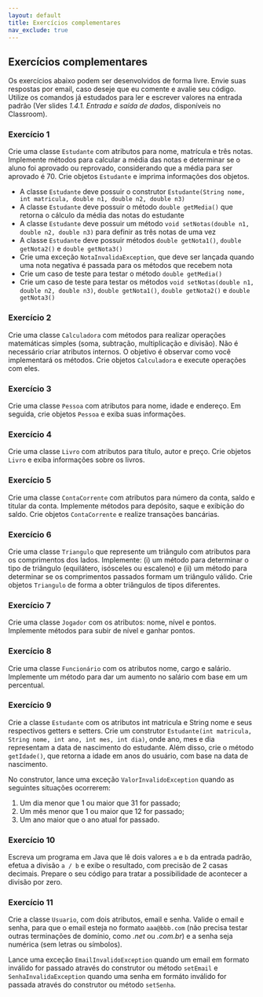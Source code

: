 ```yaml
---
layout: default
title: Exercícios complementares
nav_exclude: true
---
```


## Exercícios complementares

Os exercícios abaixo podem ser desenvolvidos de forma livre. Envie suas respostas por email, caso deseje que eu comente e avalie seu código. Utilize os comandos já estudados para ler e escrever valores na entrada padrão (Ver slides _1.4.1. Entrada e saída de dados_, disponíveis no Classroom).

### Exercício 1

Crie uma classe `Estudante` com atributos para nome, matrícula e três notas. Implemente métodos para calcular a média das notas e determinar se o aluno foi aprovado ou reprovado, considerando que a média para ser aprovado é 70. Crie objetos `Estudante` e imprima informações dos objetos.

- A classe `Estudante` deve possuir o construtor `Estudante(String nome, int matricula, double n1, double n2, double n3)`
- A classe `Estudante` deve possuir o método `double getMedia()` que retorna o cálculo da média das notas do estudante
- A classe `Estudante` deve possuir um método `void setNotas(double n1, double n2, double n3)` para definir as três notas de uma vez
- A classe `Estudante` deve possuir métodos `double getNota1()`, `double getNota2()` e `double getNota3()`
- Crie uma exceção `NotaInvalidaException`, que deve ser lançada quando uma nota negativa é passada para os métodos que recebem nota
- Crie um caso de teste para testar o método `double getMedia()`
- Crie um caso de teste para testar os métodos `void setNotas(double n1, double n2, double n3)`, `double getNota1()`, `double getNota2()` e `double getNota3()`

### Exercício 2

Crie uma classe `Calculadora` com métodos para realizar operações matemáticas simples (soma, subtração, multiplicação e divisão). Não é necessário criar atributos internos. O objetivo é observar como você implementará os métodos. Crie objetos `Calculadora` e execute operações com eles.

### Exercício 3

Crie uma classe `Pessoa` com atributos para nome, idade e endereço. Em seguida, crie objetos `Pessoa` e exiba suas informações.

### Exercício 4

Crie uma classe `Livro` com atributos para título, autor e preço. Crie objetos `Livro` e exiba informações sobre os livros.

### Exercício 5

Crie uma classe `ContaCorrente` com atributos para número da conta, saldo e titular da conta. Implemente métodos para depósito, saque e exibição do saldo. Crie objetos `ContaCorrente` e realize transações bancárias.

### Exercício 6

Crie uma classe `Triangulo` que represente um triângulo com atributos para os comprimentos dos lados. Implemente: (i) um método para determinar o tipo de triângulo (equilátero, isósceles ou escaleno) e (ii) um método para determinar se os comprimentos passados formam um triângulo válido. Crie objetos `Triangulo` de forma a obter triângulos de tipos diferentes.

### Exercício 7

Crie uma classe `Jogador` com os atributos: nome, nível e pontos. Implemente métodos para subir de nível e ganhar pontos.

### Exercício 8

Crie uma classe `Funcionário` com os atributos nome, cargo e salário. Implemente um método para dar um aumento no salário com base em um percentual.

### Exercício 9

Crie a classe `Estudante` com os atributos int matricula e String nome e seus respectivos getters e setters. Crie um construtor `Estudante(int matricula, String nome, int ano, int mes, int dia)`, onde ano, mes e dia representam a data de nascimento do estudante. Além disso, crie o método `getIdade()`, que retorna a idade em anos do usuário, com base na data de nascimento.

No construtor, lance uma exceção `ValorInvalidoException` quando as seguintes situações ocorrerem:

1. Um dia menor que 1 ou maior que 31 for passado;
2. Um mês menor que 1 ou maior que 12 for passado;
3. Um ano maior que o ano atual for passado.

### Exercício 10

Escreva um programa em Java que lê dois valores `a` e `b` da entrada padrão, efetua a divisão `a / b` e exibe o resultado, com precisão de 2 casas decimais. Prepare o seu código para tratar a possibilidade de acontecer a divisão por zero.

### Exercício 11

Crie a classe `Usuario`, com dois atributos, email e senha. Valide o email e senha, para que o email esteja no formato `aaa@bbb.com` (não precisa testar outras terminações de domínio, como _.net_ ou _.com.br_) e a senha seja numérica (sem letras ou símbolos).

Lance uma exceção `EmailInvalidoException` quando um email em formato inválido for passado através do construtor ou método `setEmail` e `SenhaInvalidaException` quando uma senha em formáto inválido for passada através do construtor ou método `setSenha`.
